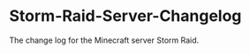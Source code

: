 Storm-Raid-Server-Changelog
===========================

The change log for the Minecraft server Storm Raid.
